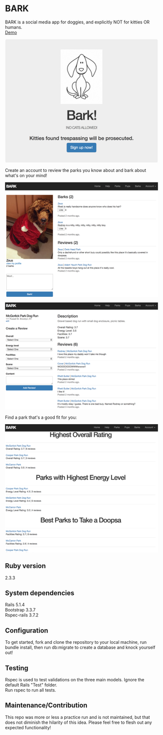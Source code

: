 # BARK
BARK is a social media app for doggies, and explicitly NOT for kitties OR humans.  
[Demo](https://youtu.be/izzwgXwwojQ)

![Bark_HomeScreen](app/assets/images/screenshots/home.png "Bark HomeScreen")

Create an account to review the parks you know about and bark about what's on your mind!

![Bark_Profile](app/assets/images/screenshots/profile.png "Bark Profile")

![Bark_Park](app/assets/images/screenshots/park.png "Bark Park")

Find a park that's a good fit for you:  

![Bark_Stats](app/assets/images/screenshots/stats.png "Bark Stats")

## Ruby version  
2.3.3

## System dependencies  
Rails 5.1.4  
Bootstrap 3.3.7  
Rspec-rails 3.7.2

## Configuration  
To get started, fork and clone the repository to your local machine, run bundle install, then run db:migrate to create a database and knock yourself out!

## Testing  
Rspec is used to test validations on the three main models.  Ignore the default Rails "Test" folder.  
Run rspec to run all tests.

## Maintenance/Contribution  
This repo was more or less a practice run and is not maintained, but that does not diminish the hilarity of this idea.  Please feel free to flesh out any expected functionality!
